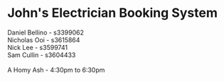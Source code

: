 # John's Electrician Booking System
Daniel Bellino - s3399062 <br/>
Nicholas Ooi - s3615864 <br/>
Nick Lee - s3599741 <br/>
Sam Cullin - s3604433 <br/>
<br/>
A Homy Ash - 4:30pm to 6:30pm
